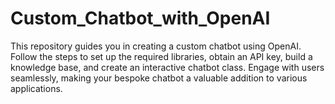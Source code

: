 # Custom_Chatbot_with_OpenAI
This repository guides you in creating a custom chatbot using OpenAI. Follow the steps to set up the required libraries, obtain an API key, build a knowledge base, and create an interactive chatbot class. Engage with users seamlessly, making your bespoke chatbot a valuable addition to various applications.

